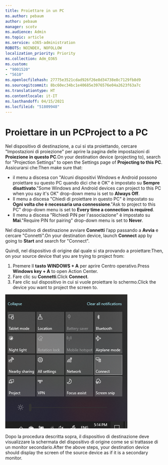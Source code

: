```yaml
---
title: Proiettare in un PC
ms.author: pebaum
author: pebaum
manager: scotv
ms.audience: Admin
ms.topic: article
ms.service: o365-administration
ROBOTS: NOINDEX, NOFOLLOW
localization_priority: Priority
ms.collection: Adm_O365
ms.custom:
- "9001520"
- "5610"
ms.openlocfilehash: 27775e3521cdad926f26e8d34738e8c7129fb8d9
ms.sourcegitcommit: 8bc60ec34bc1e40685e3976576e04a2623f63a7c
ms.translationtype: HT
ms.contentlocale: it-IT
ms.lasthandoff: 04/15/2021
ms.locfileid: "51809948"
---
```

# <a name="project-to-a-pc"></a><span data-ttu-id="ad788-102">Proiettare in un PC</span><span class="sxs-lookup"><span data-stu-id="ad788-102">Project to a PC</span></span>

<span data-ttu-id="ad788-103">Nel dispositivo di destinazione, a cui si sta proiettando, cercare "Impostazioni di proiezione" per aprire la pagina delle impostazioni di **Proiezione in questo PC**.</span><span class="sxs-lookup"><span data-stu-id="ad788-103">On your destination device (projecting to), search for "Projection Settings" to open the Settings page of **Projecting to this PC**.</span></span> <span data-ttu-id="ad788-104">Assicurarsi che:</span><span class="sxs-lookup"><span data-stu-id="ad788-104">Then make sure that:</span></span>
- <span data-ttu-id="ad788-105">il menu a discesa con "Alcuni dispositivi Windows e Android possono proiettare su questo PC quando dici che è OK" è impostato su **Sempre disattivato**.</span><span class="sxs-lookup"><span data-stu-id="ad788-105">"Some Windows and Android devices can project to this PC when you say it's OK" drop-down menu is set to **Always Off**.</span></span>
- <span data-ttu-id="ad788-106">Il menu a discesa "Chiedi di proiettare in questo PC" è impostato su **Ogni volta che è necessaria una connessione**.</span><span class="sxs-lookup"><span data-stu-id="ad788-106">"Ask to project to this PC" drop-down menu is set to **Every time a connection is required**.</span></span>
- <span data-ttu-id="ad788-107">Il menu a discesa "Richiedi PIN per l'associazione" è impostato su **Mai**.</span><span class="sxs-lookup"><span data-stu-id="ad788-107">"Require PIN for pairing" drop-down menu is set to **Never**.</span></span>

<span data-ttu-id="ad788-108">Nel dispositivo di destinazione avviare **Connetti** l’app passando a **Avvia** e cercare "Connetti".</span><span class="sxs-lookup"><span data-stu-id="ad788-108">On your destination device, launch **Connect** app by going to **Start** and search for "Connect".</span></span>

<span data-ttu-id="ad788-109">Quindi, nel dispositivo di origine dal quale si sta provando a proiettare:</span><span class="sxs-lookup"><span data-stu-id="ad788-109">Then, on your source device that you are trying to project from:</span></span>

1. <span data-ttu-id="ad788-110">Premere Il **tasto WINDOWS + A** per aprire Centro operativo.</span><span class="sxs-lookup"><span data-stu-id="ad788-110">Press **Windows key + A** to open Action Center.</span></span>
2. <span data-ttu-id="ad788-111">Fare clic su **Connetti**.</span><span class="sxs-lookup"><span data-stu-id="ad788-111">Click **Connect**.</span></span>
3. <span data-ttu-id="ad788-112">Fare clic sul dispositivo in cui si vuole proiettare lo schermo.</span><span class="sxs-lookup"><span data-stu-id="ad788-112">Click the device you want to project the screen to.</span></span>

![Proiettare in un PC](media/project-to-a-pc.png)

<span data-ttu-id="ad788-114">Dopo la procedura descritta sopra, il dispositivo di destinazione deve visualizzare la schermata del dispositivo di origine come se si trattasse di un monitor secondario.</span><span class="sxs-lookup"><span data-stu-id="ad788-114">After the above steps, your destination device should display the screen of the source device as if it is a secondary monitor.</span></span>
